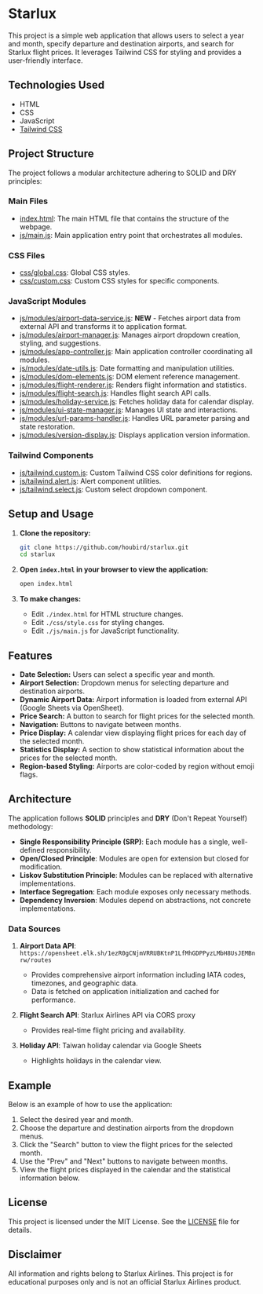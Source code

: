 # Starlux

This project is a simple web application that allows users to select a year and month, specify departure and destination airports, and search for Starlux flight prices. It leverages Tailwind CSS for styling and provides a user-friendly interface.

## Technologies Used

- HTML
- CSS
- JavaScript
- [Tailwind CSS](https://tailwindcss.com/)

## Project Structure

The project follows a modular architecture adhering to SOLID and DRY principles:

### Main Files
- [index.html](./index.html): The main HTML file that contains the structure of the webpage.
- [js/main.js](./js/main.js): Main application entry point that orchestrates all modules.

### CSS Files
- [css/global.css](./css/global.css): Global CSS styles.
- [css/custom.css](./css/custom.css): Custom CSS styles for specific components.

### JavaScript Modules
- [js/modules/airport-data-service.js](./js/modules/airport-data-service.js): **NEW** - Fetches airport data from external API and transforms it to application format.
- [js/modules/airport-manager.js](./js/modules/airport-manager.js): Manages airport dropdown creation, styling, and suggestions.
- [js/modules/app-controller.js](./js/modules/app-controller.js): Main application controller coordinating all modules.
- [js/modules/date-utils.js](./js/modules/date-utils.js): Date formatting and manipulation utilities.
- [js/modules/dom-elements.js](./js/modules/dom-elements.js): DOM element reference management.
- [js/modules/flight-renderer.js](./js/modules/flight-renderer.js): Renders flight information and statistics.
- [js/modules/flight-search.js](./js/modules/flight-search.js): Handles flight search API calls.
- [js/modules/holiday-service.js](./js/modules/holiday-service.js): Fetches holiday data for calendar display.
- [js/modules/ui-state-manager.js](./js/modules/ui-state-manager.js): Manages UI state and interactions.
- [js/modules/url-params-handler.js](./js/modules/url-params-handler.js): Handles URL parameter parsing and state restoration.
- [js/modules/version-display.js](./js/modules/version-display.js): Displays application version information.

### Tailwind Components
- [js/tailwind.custom.js](./js/tailwind.custom.js): Custom Tailwind CSS color definitions for regions.
- [js/tailwind.alert.js](./js/tailwind.alert.js): Alert component utilities.
- [js/tailwind.select.js](./js/tailwind.select.js): Custom select dropdown component.

## Setup and Usage

1. **Clone the repository:**

   ```bash
   git clone https://github.com/houbird/starlux.git
   cd starlux
   ```

2. **Open `index.html` in your browser to view the application:**

   ```bash
   open index.html
   ```

3. **To make changes:**

   - Edit `./index.html` for HTML structure changes.
   - Edit `./css/style.css` for styling changes.
   - Edit `./js/main.js` for JavaScript functionality.

## Features

- **Date Selection:** Users can select a specific year and month.
- **Airport Selection:** Dropdown menus for selecting departure and destination airports.
- **Dynamic Airport Data:** Airport information is loaded from external API (Google Sheets via OpenSheet).
- **Price Search:** A button to search for flight prices for the selected month.
- **Navigation:** Buttons to navigate between months.
- **Price Display:** A calendar view displaying flight prices for each day of the selected month.
- **Statistics Display:** A section to show statistical information about the prices for the selected month.
- **Region-based Styling:** Airports are color-coded by region without emoji flags.

## Architecture

The application follows **SOLID** principles and **DRY** (Don't Repeat Yourself) methodology:

- **Single Responsibility Principle (SRP)**: Each module has a single, well-defined responsibility.
- **Open/Closed Principle**: Modules are open for extension but closed for modification.
- **Liskov Substitution Principle**: Modules can be replaced with alternative implementations.
- **Interface Segregation**: Each module exposes only necessary methods.
- **Dependency Inversion**: Modules depend on abstractions, not concrete implementations.

### Data Sources

1. **Airport Data API**: `https://opensheet.elk.sh/1ezR0gCNjmVRRUBKtnP1LfMhGDPPyzLMbH8UsJEMBnrw/routes`
   - Provides comprehensive airport information including IATA codes, timezones, and geographic data.
   - Data is fetched on application initialization and cached for performance.

2. **Flight Search API**: Starlux Airlines API via CORS proxy
   - Provides real-time flight pricing and availability.

3. **Holiday API**: Taiwan holiday calendar via Google Sheets
   - Highlights holidays in the calendar view.

## Example

Below is an example of how to use the application:

1. Select the desired year and month.
2. Choose the departure and destination airports from the dropdown menus.
3. Click the "Search" button to view the flight prices for the selected month.
4. Use the "Prev" and "Next" buttons to navigate between months.
5. View the flight prices displayed in the calendar and the statistical information below.

## License

This project is licensed under the MIT License. See the [LICENSE](LICENSE) file for details.

## Disclaimer

All information and rights belong to Starlux Airlines. This project is for educational purposes only and is not an official Starlux Airlines product.